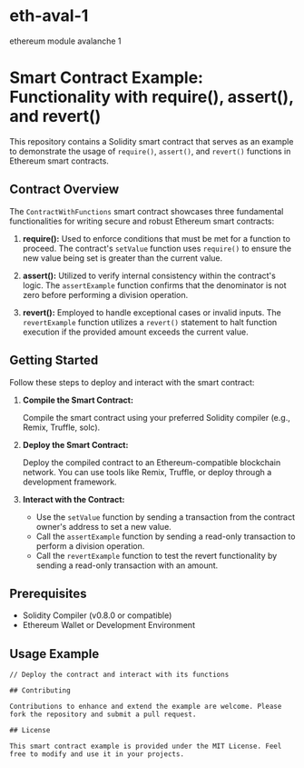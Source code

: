 # eth-aval-1
ethereum module avalanche 1

# Smart Contract Example: Functionality with require(), assert(), and revert()

This repository contains a Solidity smart contract that serves as an example to demonstrate the usage of `require()`, `assert()`, and `revert()` functions in Ethereum smart contracts.

## Contract Overview

The `ContractWithFunctions` smart contract showcases three fundamental functionalities for writing secure and robust Ethereum smart contracts: 

1. **require():** Used to enforce conditions that must be met for a function to proceed. The contract's `setValue` function uses `require()` to ensure the new value being set is greater than the current value.

2. **assert():** Utilized to verify internal consistency within the contract's logic. The `assertExample` function confirms that the denominator is not zero before performing a division operation.

3. **revert():** Employed to handle exceptional cases or invalid inputs. The `revertExample` function utilizes a `revert()` statement to halt function execution if the provided amount exceeds the current value.

## Getting Started

Follow these steps to deploy and interact with the smart contract:

1. **Compile the Smart Contract:**

   Compile the smart contract using your preferred Solidity compiler (e.g., Remix, Truffle, solc).

2. **Deploy the Smart Contract:**

   Deploy the compiled contract to an Ethereum-compatible blockchain network. You can use tools like Remix, Truffle, or deploy through a development framework.

3. **Interact with the Contract:**

   - Use the `setValue` function by sending a transaction from the contract owner's address to set a new value.
   - Call the `assertExample` function by sending a read-only transaction to perform a division operation.
   - Call the `revertExample` function to test the revert functionality by sending a read-only transaction with an amount.

## Prerequisites

- Solidity Compiler (v0.8.0 or compatible)
- Ethereum Wallet or Development Environment

## Usage Example

```solidity
// Deploy the contract and interact with its functions

## Contributing

Contributions to enhance and extend the example are welcome. Please fork the repository and submit a pull request.

## License

This smart contract example is provided under the MIT License. Feel free to modify and use it in your projects.

